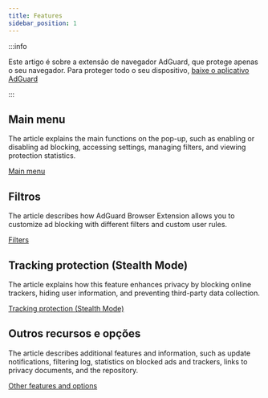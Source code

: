 ```yaml
---
title: Features
sidebar_position: 1
---
```


:::info

Este artigo é sobre a extensão de navegador AdGuard, que protege apenas o seu navegador. Para proteger todo o seu dispositivo, [baixe o aplicativo AdGuard](https://agrd.io/download-kb-adblock)

:::

## Main menu

The article explains the main functions on the pop-up, such as enabling or disabling ad blocking, accessing settings, managing filters, and viewing protection statistics.

[Main menu](/adguard-browser-extension/features/main-menu.md)

## Filtros

The article describes how AdGuard Browser Extension allows you to customize ad blocking with different filters and custom user rules.

[Filters](/adguard-browser-extension/features/filters.md)

## Tracking protection (Stealth Mode)

The article explains how this feature enhances privacy by blocking online trackers, hiding user information, and preventing third-party data collection.

[Tracking protection (Stealth Mode)](/adguard-browser-extension/features/stealth-mode.md)

## Outros recursos e opções

The article describes additional features and information, such as update notifications, filtering log, statistics on blocked ads and trackers, links to privacy documents, and the repository.

[Other features and options](/adguard-browser-extension/features/other-features.md)
